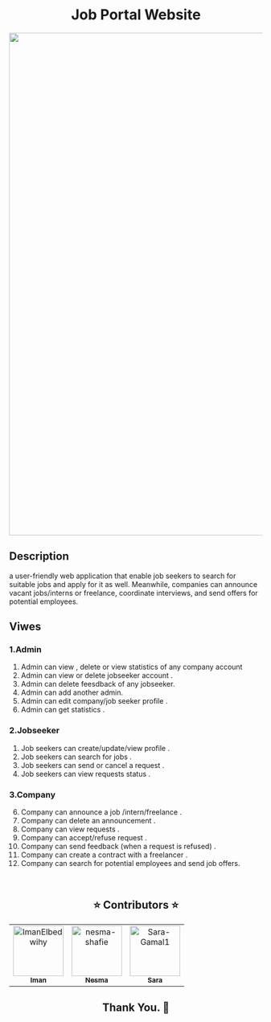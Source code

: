 <h1 align='center'>Job Portal Website</h1>
 <img src="./screens/home.jpeg" width="1000;" />


## Description
a user-friendly web application that enable job seekers to search for suitable jobs and apply for it as well.
Meanwhile, companies can announce vacant jobs/interns or
freelance, coordinate interviews, and send offers  for potential employees.

## Viwes

### 1.Admin
1. Admin can view , delete or view statistics of any company account
2. Admin can view or delete jobseeker account .
3. Admin can delete feesdback of any jobseeker. <br>
4. Admin can add another admin. <br>
5. Admin can edit company/job seeker profile . <br>
6. Admin can get statistics .

### 2.Jobseeker
1. Job seekers can create/update/view profile .
2. Job seekers can search for jobs .
3. Job seekers can send or cancel a request .
4. Job seekers can view requests status .

### 3.Company 
6. Company can announce a job /intern/freelance .
7. Company can delete an announcement .
8. Company can view requests .
9. Company can accept/refuse request .
10. Company can send feedback (when a request is refused) .
11. Company can create a contract with a freelancer .
12. Company can search for potential employees and send job offers.

<br>


<h2 align='center' <a name = "Contributors"> ⭐ Contributors ⭐ </h2>
<!-- readme: collaborators -start -->
<table  align='center'> 
<tr>
    <td align="center">
        <a href="https://github.com/ImanElbedwihy">
            <img src="https://avatars.githubusercontent.com/u/120182209?v=4" width="100;" alt="ImanElbedwihy"/>
            <br />
            <sub><b>Iman</b></sub>
        </a>
    </td>
        <td align="center">
        <a href="https://github.com/nesma-shafie">
            <img src="https://avatars.githubusercontent.com/u/120175134?v=4" width="100;" alt="nesma-shafie"/>
            <br />
            <sub><b>Nesma</b></sub>
        </a>
    </td>
    <td align="center">
        <a href="https://github.com/Sara-Gamal1">
            <img src="https://avatars.githubusercontent.com/u/106556638?v=4" width="100;" alt="Sara-Gamal1"/>
            <br />
            <sub><b>Sara</b></sub>
        </a>
    </td></tr>
</table>
<!-- readme: collaborators -end -->
<h2 align='center'>Thank You. 💖 </h2>
